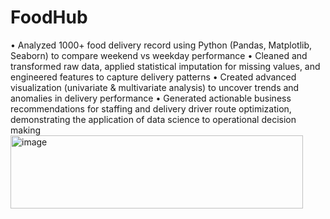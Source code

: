 # FoodHub
•	Analyzed 1000+ food delivery record using Python (Pandas, Matplotlib, Seaborn) to compare weekend vs weekday performance
•	Cleaned and transformed raw data, applied statistical imputation for missing values, and engineered features to capture delivery patterns
•	Created advanced visualization (univariate & multivariate analysis) to uncover trends and anomalies in delivery performance
•	Generated actionable business recommendations for staffing and delivery driver route optimization, demonstrating the application of data science to operational decision making
<img width="468" height="117" alt="image" src="https://github.com/user-attachments/assets/70a3e710-818c-428d-be1f-9112d6ceadb6" />
